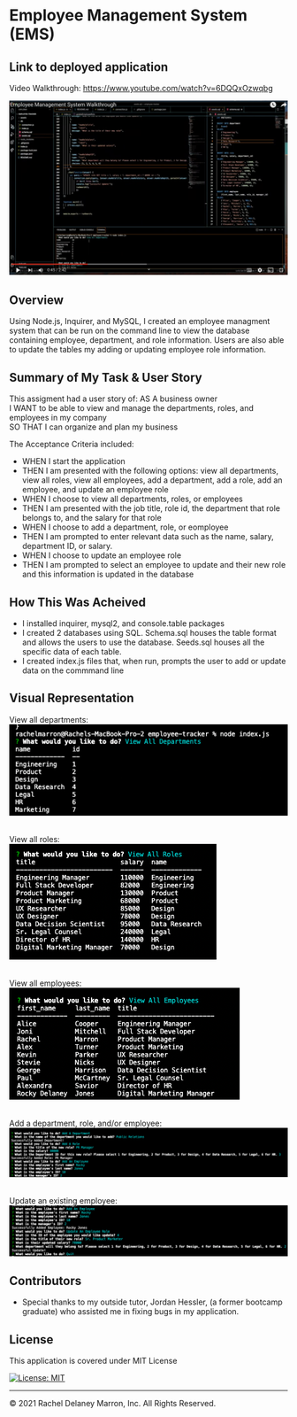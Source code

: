 # Employee Management System (EMS)

## Link to deployed application 
Video Walkthrough: <a href="https://www.youtube.com/watch?v=6DQQxOzwqbg">https://www.youtube.com/watch?v=6DQQxOzwqbg</a>

![](./assets/employee-tracker-video.png)

## Overview 
Using Node.js, Inquirer, and MySQL, I created an employee managment system that can be run on the command line to view the database containing employee, department, and role information. Users are also able to update the tables my adding or updating employee role information.

## Summary of My Task & User Story 
This assigment had a user story of: AS A business owner<br>
I WANT to be able to view and manage the departments, roles, and employees in my company<br>
SO THAT I can organize and plan my business


The Acceptance Criteria included: 
<ul><li>WHEN I start the application</li>
<li>THEN I am presented with the following options: view all departments, view all roles, view all employees, add a department, add a role, add an employee, and update an employee role</li>
<li>WHEN I choose to view all departments, roles, or employees</li>
<li>THEN I am presented with the job title, role id, the department that role belongs to, and the salary for that role</li>
<li>WHEN I choose to add a department, role, or eomployee</li>
<li>THEN I am prompted to enter relevant data such as the name, salary, department ID, or salary.</li>
<li>WHEN I choose to update an employee role</li>
<li>THEN I am prompted to select an employee to update and their new role and this information is updated in the database</li>
</ul>

## How This Was Acheived
<ul>
<li>I installed inquirer, mysql2, and console.table packages</li>
<li>I created 2 databases using SQL. Schema.sql houses the table format and allows the users to use the database. Seeds.sql houses all the specific data of each table.</li>
<li>I created index.js files that, when run, prompts the user to add or update data on the commmand line</li>
  </ul>

## Visual Representation 

View all departments:<br>
![](./assets/employee-tracker-1.png)

<br>View all roles:<br>
![](./assets/employee-tracker-2.png)

<br> View all employees:<br>
![](./assets/employee-tracker-3.png)

<br>Add a department, role, and/or employee:<br>
![](./assets/employee-tracker-4.png)

<br>Update an existing employee:<br>
![](./assets/employee-tracker-5.png)

## Contributors

- Special thanks to my outside tutor, Jordan Hessler, (a former bootcamp graduate) who assisted me in fixing bugs in my application.

## License

This application is covered under MIT License    

[![License: MIT](https://img.shields.io/badge/License-MIT-blue.svg)](https://opensource.org/licenses/MIT)

- - -

© 2021 Rachel Delaney Marron, Inc. All Rights Reserved.
